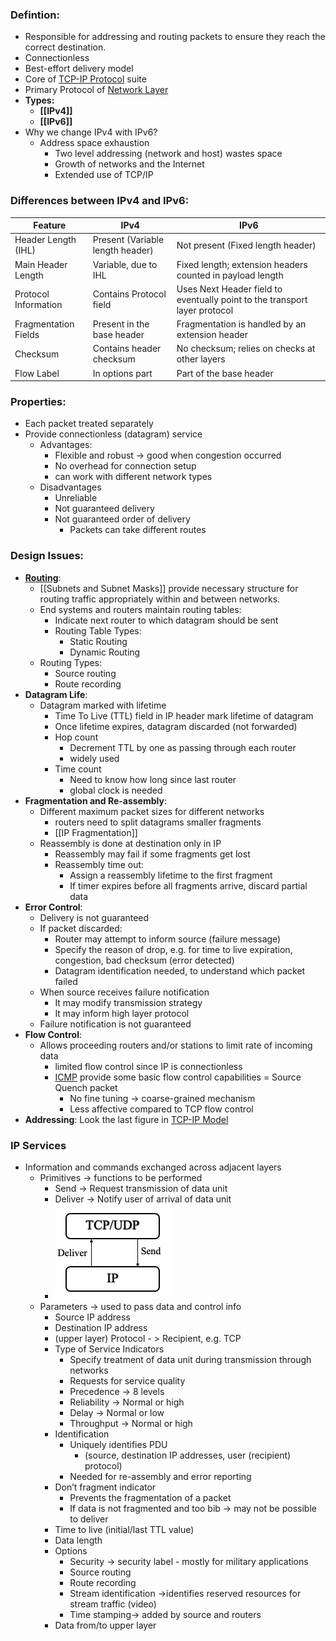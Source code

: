 ### Defintion:
- Responsible for addressing and routing packets to ensure they reach the correct destination.
- Connectionless 
- Best-effort delivery model
- Core of [TCP-IP Protocol](TCP-IP%20Protocol.md) suite
- Primary Protocol of [Network Layer](Network%20Layer.md)
- **Types:**
	- **[[IPv4]]**
	- **[[IPv6]]** 
- Why we change IPv4 with IPv6?
	- Address space exhaustion
		- Two level addressing (network and host) wastes space
		- Growth of networks and the Internet
		- Extended use of TCP/IP
### Differences between IPv4 and IPv6:
| Feature | IPv4 | IPv6 |
|---------|------|------|
| Header Length (IHL) | Present (Variable length header) | Not present (Fixed length header) |
| Main Header Length | Variable, due to IHL | Fixed length; extension headers counted in payload length |
| Protocol Information | Contains Protocol field | Uses Next Header field to eventually point to the transport layer protocol |
| Fragmentation Fields | Present in the base header | Fragmentation is handled by an extension header |
| Checksum | Contains header checksum | No checksum; relies on checks at other layers |
| Flow Label | In options part | Part of the base header |
### Properties:
- Each packet treated separately 
- Provide connectionless (datagram) service
	- Advantages:
		- Flexible and robust -> good when congestion occurred
		- No overhead for connection setup
		- can work with different network types
	- Disadvantages
		- Unreliable
		- Not guaranteed delivery
		- Not guaranteed order of delivery
			- Packets can take different routes
### Design Issues:
- **[Routing](Routing.md)**:
	- [[Subnets and Subnet Masks]] provide necessary structure for routing traffic appropriately within and between networks.
	- End systems and routers maintain routing tables:
		- Indicate next router to which datagram should be sent
		- Routing Table Types:
			- Static Routing
			- Dynamic Routing
	- Routing Types:
		- Source routing
		- Route recording
- **Datagram Life**:
	- Datagram marked with lifetime
		- Time To Live (TTL) field in IP header mark lifetime of datagram
		- Once lifetime expires, datagram discarded (not forwarded)
		- Hop count
			- Decrement TTL by one as passing through each router
			- widely used
		- Time count
			- Need to know how long since last router
			- global clock is needed
- **Fragmentation and Re-assembly**:
	- Different maximum packet sizes for different networks
		- routers need to split datagrams smaller fragments
		- [[IP Fragmentation]]
	- Reassembly is done at destination only in IP 
		- Reassembly may fail if some fragments get lost
		- Reassembly time out:
			- Assign a reassembly lifetime to the first fragment
			- If timer expires before all fragments arrive, discard partial data
- **Error Control**:
	- Delivery is not guaranteed
	- If packet discarded:
		- Router may attempt to inform source (failure message)
		- Specify the reason of drop, e.g. for time to live expiration, congestion, bad checksum (error detected)
		- Datagram identification needed, to understand which packet failed
	- When source receives failure notification
		- It may modify transmission strategy
		- It may inform high layer protocol
	- Failure notification is not guaranteed
- **Flow Control**:
	- Allows proceeding routers and/or stations to limit rate of incoming data
		- limited flow control since IP is connectionless
		- [ICMP](ICMP.md) provide some basic flow control capabilities = Source Quench packet
			- No fine tuning -> coarse-grained mechanism
			- Less affective compared to TCP flow control
- **Addressing**: Look the last figure in [TCP-IP Model](TCP-IP%20Model.md)
### IP Services
- Information and commands exchanged across adjacent layers
	- Primitives -> functions to be performed
		- Send -> Request transmission of data unit
		- Deliver -> Notify user of arrival of data unit
		- ![IPService](../../Attachments/IPService.png)
	- Parameters -> used to pass data and control info
		- Source IP address
		- Destination IP address
		- (upper layer) Protocol - > Recipient, e.g. TCP
		- Type of Service Indicators
			- Specify treatment of data unit during transmission through networks
			- Requests for service quality
			- Precedence -> 8 levels
			- Reliability -> Normal or high
			- Delay -> Normal or low 
			- Throughput -> Normal or high
		- Identification
			- Uniquely identifies PDU 
				- (source, destination IP addresses, user (recipient) protocol)
			- Needed for re-assembly and error reporting
		- Don’t fragment indicator
			- Prevents the fragmentation of a packet
			- If data is not fragmented and too bib -> may not be possible to deliver
		- Time to live (initial/last TTL value)
		- Data length
		- Options
			- Security -> security label - mostly for military applications
			- Source routing
			- Route recording
			- Stream identification ->identifies reserved resources for stream traffic (video)
			- Time stamping-> added by source and routers
		- Data from/to upper layer
